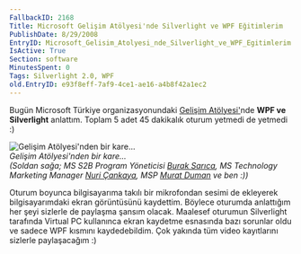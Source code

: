 ```yaml
---
FallbackID: 2168
Title: Microsoft Gelişim Atölyesi'nde Silverlight ve WPF Eğitimlerim
PublishDate: 8/29/2008
EntryID: Microsoft_Gelisim_Atolyesi_nde_Silverlight_ve_WPF_Egitimlerim
IsActive: True
Section: software
MinutesSpent: 0
Tags: Silverlight 2.0, WPF
old.EntryID: e93f8eff-7af9-4ce1-ae16-a4b8f42a1ec2
---
```

Bugün Microsoft Türkiye organizasyonundaki [Gelişim
Atölyesi'](http://www.msgelisimatolyesi.com/GelisimAtolyesiKampi/)nde
**WPF ve Silverlight** anlattım. Toplam 5 adet 45 dakikalık oturum
yetmedi de yetmedi :)

![Gelişim Atölyesi'nden bir
kare...](http://cdn.daron.yondem.com/assets/2168/28082008_1.jpg)\
 *Gelişim Atölyesi'nden bir kare...\
(Soldan sağa; MS S2B Program Yöneticisi [Burak
Sarıca](http://bsarica.spaces.live.com/), MS Technology Marketing
Manager [Nuri Çankaya](http://www.nuricankaya.com/), MSP [Murat
Duman](http://www.muratduman.net/) ve ben :))*

Oturum boyunca bilgisayarıma takılı bir mikrofondan sesimi de ekleyerek
bilgisayarımdaki ekran görüntüsünü kaydettim. Böylece oturumda
anlattığım her şeyi sizlerle de paylaşma şansım olacak. Maalesef
oturumun Silverlight tarafında Virtual PC kullanınca ekran kaydetme
esnasında bazı sorunlar oldu ve sadece WPF kısmını kaydedebildim. Çok
yakında tüm video kayıtlarını sizlerle paylaşacağım :) 


